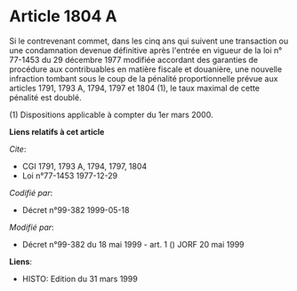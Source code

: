 # Article 1804 A

Si le contrevenant commet, dans les cinq ans qui suivent une transaction ou une condamnation devenue définitive après
l'entrée en vigueur de la loi n° 77-1453 du 29 décembre 1977 modifiée accordant des garanties de procédure aux contribuables
en matière fiscale et douanière, une nouvelle infraction tombant sous le coup de la pénalité proportionnelle prévue aux
articles 1791, 1793 A, 1794, 1797 et 1804 (1), le taux maximal de cette pénalité est doublé.

(1) Dispositions applicable à compter du 1er mars 2000.

**Liens relatifs à cet article**

_Cite_:

  - CGI 1791, 1793 A, 1794, 1797, 1804
  - Loi n°77-1453 1977-12-29

_Codifié par_:

  - Décret n°99-382 1999-05-18

_Modifié par_:

  - Décret n°99-382 du 18 mai 1999 - art. 1 () JORF 20 mai 1999

**Liens**:

  - HISTO: Edition du 31 mars 1999
